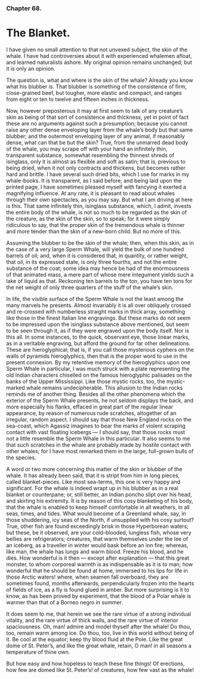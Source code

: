 ### Chapter 68.

# The Blanket.

I have given no small attention to that not unvexed subject, the skin of the
whale. I have had controversies about it with experienced whalemen afloat, and
learned naturalists ashore. My original opinion remains unchanged; but it is
only an opinion.

The question is, what and where is the skin of the whale? Already you know what
his blubber is. That blubber is something of the consistence of firm,
close-grained beef, but tougher, more elastic and compact, and ranges from
eight or ten to twelve and fifteen inches in thickness.

Now, however preposterous it may at first seem to talk of any creature’s skin
as being of that sort of consistence and thickness, yet in point of fact these
are no arguments against such a presumption; because you cannot raise any other
dense enveloping layer from the whale’s body but that same blubber; and the
outermost enveloping layer of any animal, if reasonably dense, what can that be
but the skin? True, from the unmarred dead body of the whale, you may scrape
off with your hand an infinitely thin, transparent substance, somewhat
resembling the thinnest shreds of isinglass, only it is almost as flexible and
soft as satin; that is, previous to being dried, when it not only contracts and
thickens, but becomes rather hard and brittle. I have several such dried bits,
which I use for marks in my whale-books. It is transparent, as I said before;
and being laid upon the printed page, I have sometimes pleased myself with
fancying it exerted a magnifying influence. At any rate, it is pleasant to read
about whales through their own spectacles, as you may say. But what I am
driving at here is this. That same infinitely thin, isinglass substance, which,
I admit, invests the entire body of the whale, is not so much to be regarded as
the skin of the creature, as the skin of the skin, so to speak; for it were
simply ridiculous to say, that the proper skin of the tremendous whale is
thinner and more tender than the skin of a new-born child. But no more of this.

Assuming the blubber to be the skin of the whale; then, when this skin, as in
the case of a very large Sperm Whale, will yield the bulk of one hundred
barrels of oil; and, when it is considered that, in quantity, or rather weight,
that oil, in its expressed state, is only three fourths, and not the entire
substance of the coat; some idea may hence be had of the enormousness of that
animated mass, a mere part of whose mere integument yields such a lake of
liquid as that. Reckoning ten barrels to the ton, you have ten tons for the net
weight of only three quarters of the stuff of the whale’s skin.

In life, the visible surface of the Sperm Whale is not the least among the many
marvels he presents. Almost invariably it is all over obliquely crossed and
re-crossed with numberless straight marks in thick array, something like those
in the finest Italian line engravings. But these marks do not seem to be
impressed upon the isinglass substance above mentioned, but seem to be seen
through it, as if they were engraved upon the body itself. Nor is this all. In
some instances, to the quick, observant eye, those linear marks, as in a
veritable engraving, but afford the ground for far other delineations. These
are hieroglyphical; that is, if you call those mysterious cyphers on the walls
of pyramids hieroglyphics, then that is the proper word to use in the present
connexion. By my retentive memory of the hieroglyphics upon one Sperm Whale in
particular, I was much struck with a plate representing the old Indian
characters chiselled on the famous hieroglyphic palisades on the banks of the
Upper Mississippi. Like those mystic rocks, too, the mystic-marked whale
remains undecipherable. This allusion to the Indian rocks reminds me of another
thing. Besides all the other phenomena which the exterior of the Sperm Whale
presents, he not seldom displays the back, and more especially his flanks,
effaced in great part of the regular linear appearance, by reason of numerous
rude scratches, altogether of an irregular, random aspect. I should say that
those New England rocks on the sea-coast, which Agassiz imagines to bear the
marks of violent scraping contact with vast floating icebergs — I should say,
that those rocks must not a little resemble the Sperm Whale in this particular.
It also seems to me that such scratches in the whale are probably made by
hostile contact with other whales; for I have most remarked them in the large,
full-grown bulls of the species.

A word or two more concerning this matter of the skin or blubber of the whale.
It has already been said, that it is stript from him in long pieces, called
blanket-pieces. Like most sea-terms, this one is very happy and significant.
For the whale is indeed wrapt up in his blubber as in a real blanket or
counterpane; or, still better, an Indian poncho slipt over his head, and
skirting his extremity. It is by reason of this cosy blanketing of his body,
that the whale is enabled to keep himself comfortable in all weathers, in all
seas, times, and tides. What would become of a Greenland whale, say, in those
shuddering, icy seas of the North, if unsupplied with his cosy surtout? True,
other fish are found exceedingly brisk in those Hyperborean waters; but these,
be it observed, are your cold-blooded, lungless fish, whose very bellies are
refrigerators; creatures, that warm themselves under the lee of an iceberg, as
a traveller in winter would bask before an inn fire; whereas, like man, the
whale has lungs and warm blood. Freeze his blood, and he dies. How wonderful is
it then — except after explanation — that this great monster, to whom corporeal
warmth is as indispensable as it is to man; how wonderful that he should be
found at home, immersed to his lips for life in those Arctic waters! where,
when seamen fall overboard, they are sometimes found, months afterwards,
perpendicularly frozen into the hearts of fields of ice, as a fly is found
glued in amber. But more surprising is it to know, as has been proved by
experiment, that the blood of a Polar whale is warmer than that of a Borneo
negro in summer.

It does seem to me, that herein we see the rare virtue of a strong individual
vitality, and the rare virtue of thick walls, and the rare virtue of interior
spaciousness. Oh, man! admire and model thyself after the whale! Do thou, too,
remain warm among ice. Do thou, too, live in this world without being of it. Be
cool at the equator; keep thy blood fluid at the Pole. Like the great dome of
St. Peter’s, and like the great whale, retain, O man! in all seasons a
temperature of thine own.

But how easy and how hopeless to teach these fine things! Of erections, how few
are domed like St. Peter’s! of creatures, how few vast as the whale!
